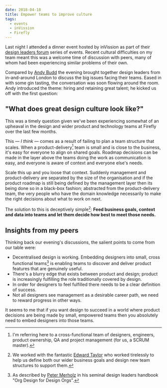 ```yaml
---
date: 2018-04-18
title: Empower teams to improve culture
tags:
  - events
  - inVission
  - Firefly
---
```

Last night I attended a dinner event hosted by inVission as part of their [design leaders forum](https://www.invisionapp.com/design-leadership-forum/) series of events. Recent cultural difficulties on my team meant this was a welcome time of discussion with peers, many of whom had been experiencing similar problems of their own.

Compared by [Andy Budd](http://andybudd.com/) the evening brought together design leaders from in-and-around London to discuss the big issues facing their teams. Eased in with some gin tasting, the conversation was soon flowing around the room. Andy introduced the theme: hiring and retaining great talent; he kicked us off with the first question: 

## "What does great design culture look like?"

This was a timely question given we've been experiencing somewhat of an upheaval in the design and wider product and technology teams at Firefly over the last few months. 

This — _I think_ — comes as a result of failing to plan a team structure that scales. When a product-delivery[^1] team is small and is close to the business, it's easy for everyone to align on shared goals. Roadmap decisions can be made in the layer above the teams doing the work as communication is easy, and everyone is aware of context and everyone else's needs.

Scale this up and you loose that context. Suddenly management and product-delivery are separated by the size of the organisation and if the product roadmap is still being defined by the management layer then its being done so in a black-box fashion; abstracted from the product-delivery team, the very people who have the domain knowledge necessarily to make the right decisions about what to work on next. 

The solution to this is deceptively simple[^2]: **Feed business goals, context and data into teams and let them decide how best to meet those needs.**

## Insights from my peers

Thinking back our evening's discussions, the salient points to come from our table were:

* Decentralised design is working. Embedding designers into small, cross functional teams[^3] is enabling teams to discover and deliver product features that are genuinely useful.
* There's a blurry edge that exists between product and design; product is increasingly fulfilling the role traditionally covered by design.
* In order for designers to feel fulfilled there needs to be a clear definition of success.
* Not all designers see management as a desirable career path, we need to reward progress in other ways.

It seems to me that if you want design to succeed in a world where product decisions are being made by small, empowered teams then you absolutely need to embed designers into those teams. 

[^1]: I'm referring here to a cross-functional team of designers, engineers, product ownership, QA and project management (for us, a SCRUM master).
[^2]: We worked with the fantastic [Edward Taylor](https://www.linkedin.com/in/edwardctaylor/) who worked tirelessly to help us define both our wider business goals and design new team structures to support them.
[^3]: As described by [Peter Merholz](https://www.peterme.com/) in his seminal design leaders handbook "Org Design for Design Orgs".